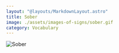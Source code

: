 ```yaml
---
layout: "@layouts/MarkdownLayout.astro"
title: Sober
image: ./assets/images-of-signs/sober.gif
category: Vocabulary
---
```


![Sober](@signs/sober.gif)
